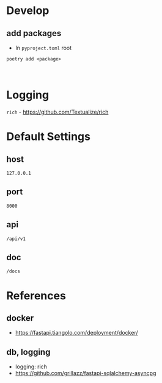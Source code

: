 # Develop
## add packages
- In `pyproject.toml` root
```shell
poetry add <package>
```

<br>

# Logging
`rich` - https://github.com/Textualize/rich


# Default Settings
## host
```text
127.0.0.1
```
## port
```text
8000
```
## api
```text
/api/v1
```
## doc
```text
/docs
```

# References
## docker
- https://fastapi.tiangolo.com/deployment/docker/
## db, logging
- logging: rich
- https://github.com/grillazz/fastapi-sqlalchemy-asyncpg